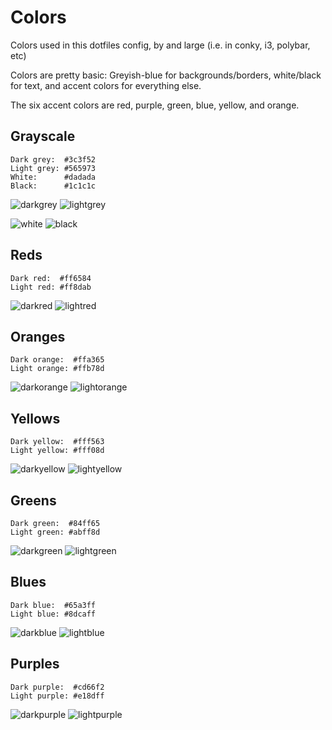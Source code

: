 # Colors

Colors used in this dotfiles config, by and large (i.e. in conky, i3, polybar, etc)

Colors are pretty basic: Greyish-blue for backgrounds/borders, white/black for text, and accent colors for everything else.

The six accent colors are red, purple, green, blue, yellow, and orange.

## Grayscale

```
Dark grey:  #3c3f52
Light grey: #565973
White:      #dadada
Black:      #1c1c1c
```

![darkgrey](https://dummyimage.com/128x128/3c3f52/1c1c1c) ![lightgrey](https://dummyimage.com/128x128/565973/1c1c1c)

![white](https://dummyimage.com/128x128/dadada/1c1c1c) ![black](https://dummyimage.com/128x128/1c1c1c/dadada)

## Reds

```
Dark red:  #ff6584
Light red: #ff8dab
```
![darkred](https://dummyimage.com/128x128/ff6584/1c1c1c) ![lightred](https://dummyimage.com/128x128/ff8dab/1c1c1c)

## Oranges

```
Dark orange:  #ffa365
Light orange: #ffb78d
```
![darkorange](https://dummyimage.com/128x128/ffa365/1c1c1c) ![lightorange](https://dummyimage.com/128x128/ffb78d/1c1c1c)

## Yellows

```
Dark yellow:  #fff563
Light yellow: #fff08d
```
![darkyellow](https://dummyimage.com/128x128/fff563/1c1c1c) ![lightyellow](https://dummyimage.com/128x128/fff08d/1c1c1c)

## Greens

```
Dark green:  #84ff65
Light green: #abff8d
```
![darkgreen](https://dummyimage.com/128x128/84ff65/1c1c1c) ![lightgreen](https://dummyimage.com/128x128/abff8d/1c1c1c)

## Blues

```
Dark blue:  #65a3ff
Light blue: #8dcaff
```
![darkblue](https://dummyimage.com/128x128/65a3ff/1c1c1c) ![lightblue](https://dummyimage.com/128x128/8dcaff/1c1c1c)

## Purples

```
Dark purple:  #cd66f2
Light purple: #e18dff
```
![darkpurple](https://dummyimage.com/128x128/cd66f2/1c1c1c) ![lightpurple](https://dummyimage.com/128x128/e18dff/1c1c1c)


